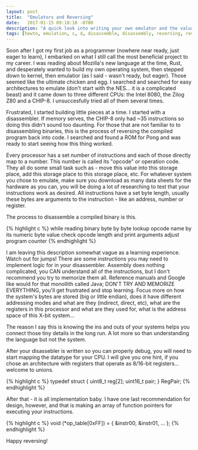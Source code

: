 ```yaml
---
layout: post
title:  "Emulators and Reversing"
date:   2017-01-15 09:18:10 -0700
description: "A quick look into writing your own emulator and the valuable lessons it provides."
tags: [howto, emulation, c, d, disassemble, disassembly, reversing, reverse engineering]
---
```

Soon after I got my first job as a programmer (nowhere near ready, just eager to learn), I embarked on what I still call the most beneficial project to my career. I was reading about Mozilla's new language at the time, Rust, and desperately wanted to build my own operating system, then stepped down to kernel, then emulatior (as I said - wasn't ready, but eager). Those seemed like the ultimate chicken and egg. I searched and searched for easy architectures to emulate (don't start with the NES... it is a complicated beast) and it came down to three different CPUs: the Intel 8080, the Zilog Z80 and a CHIP-8. I unsuccesfully tried all of them several times.

Frustrated, I started building little pieces at a time. I started with a disassembler. If memory serves, the CHIP-8 only had ~35 instructions so doing this didn't sound too daunting. For those that are not familiar to to disassembling binaries, this is the process of reversing the compiled program back into code. I searched and found a ROM for Pong and was ready to start seeing how this thing worked.

Every processor has a set number of instructions and each of those directly map to a number. This number is called its "opcode" or operation code. They all do some small task such as - move this value into this storage place, add this storage place to this storage place, etc. For whatever system you chose to emulate, make sure you download as many data sheets for the hardware as you can, you will be doing a lot of researching to test that your instructions work as desired. All instructions have a set byte length, usually these bytes are arguments to the instruction - like an address, number or register.

The process to disassemble a compiled binary is this.

{% highlight c %}
while reading binary byte by byte
	lookup opcode name by its numeric byte value
	check opcode length and print arguments
	adjust program counter
{% endhighlight %}

I am leaving this description somewhat vague as a learning experience. Watch out for jumps! There are some instructions you may need to implement logic for in your disassembler. Assembly does nothing complicated, you CAN understand all of the instructions, but I don't recommend you try to memorize them all. Reference manuals and Google like would for that monollith called Java; DON'T TRY AND MEMORIZE EVERYTHING, you'll get frustrated and stop learning. Focus more on how the system's bytes are stored (big or little endian), does it have different addressing modes and what are they (indirect, direct, etc), what are the registers in this processor and what are they used for, what is the address space of this X-bit system... 

The reason I say this is knowing the ins and outs of your systems helps you connect those tiny details in the long run. A lot more so than understanding the language but not the system.

After your disassebler is written so you can properly debug, you will need to start mapping the datatype for your CPU. I will give you one hint, if you chose an architecture with registers that operate as 8/16-bit registers... welcome to unions.

{% highlight c %}
typedef struct {
	uint8_t reg[2];
	uint16_t pair;
} RegPair;
{% endhighlight %}

After that - it is all implementation baby. I have one last recommendation for design, however, and that is making an array of function pointers for executing your instructions.

{% highlight c %}
void (*op_table[0xFF]) = { &instr00, &instr01, ... };
{% endhighlight %}

Happy reversing!

